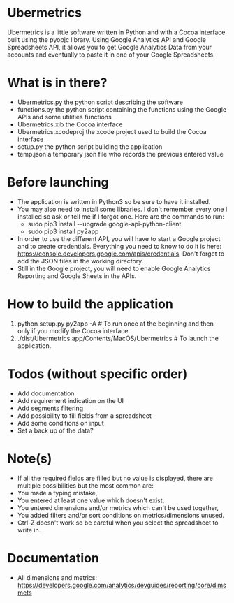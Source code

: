 # Ubermetrics

Ubermetrics is a little software written in Python and with a Cocoa interface built using the pyobjc library.
Using Google Analytics API and Google Spreadsheets API, it allows you to get Google Analytics Data from your accounts
and eventually to paste it in one of your Google Spreadsheets.

# What is in there?
* Ubermetrics.py the python script describing the software
* functions.py the python script containing the functions using the Google APIs and some utilities functions
* Ubermetrics.xib the Cocoa interface
* Ubermetrics.xcodeproj the xcode project used to build the Cocoa interface
* setup.py the python script building the application
* temp.json a temporary json file who records the previous entered value

# Before launching
* The application is written in Python3 so be sure to have it installed.
* You may also need to install some libraries. I don't remember every one I installed so ask or tell me if I forgot one.
Here are the commands to run:
  * sudo pip3 install --upgrade google-api-python-client
  * sudo pip3 install py2app
* In order to use the different API, you will have to start a Google project and to create credentials.
Everything you need to know to do it is here: https://console.developers.google.com/apis/credentials.
Don't forget to add the JSON files in the working directory.
* Still in the Google project, you will need to enable Google Analytics Reporting and Google Sheets in the APIs.

# How to build the application
1. python setup.py py2app -A # To run once at the beginning and then only if you modify the Cocoa interface.
2. ./dist/Ubermetrics.app/Contents/MacOS/Ubermetrics # To launch the application.

# Todos (without specific order)
* Add documentation
* Add requirement indication on the UI
* Add segments filtering
* Add possibility to fill fields from a spreadsheet
* Add some conditions on input
* Set a back up of the data?

# Note(s)
* If all the required fields are filled but no value is displayed, there are multiple possibilities but the most common are:
 * You made a typing mistake,
 * You entered at least one value which doesn't exist,
 * You entered dimensions and/or metrics which can't be used together,
 * You added filters and/or sort conditions on metrics/dimensions unused.
* Ctrl-Z doesn't work so be careful when you select the spreadsheet to write in.


# Documentation
* All dimensions and metrics: https://developers.google.com/analytics/devguides/reporting/core/dimsmets
